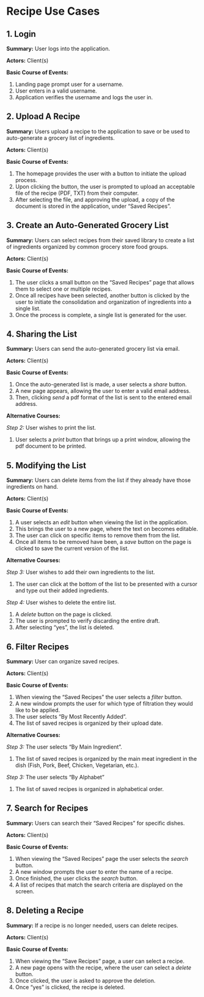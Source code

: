 # Recipe Use Cases

## 1. Login
**Summary:** User logs into the application.

**Actors:** Client(s)

**Basic Course of Events:**
  1.	Landing page prompt user for a username.
  2.	User enters in a valid username.
  3.	Application verifies the username and logs the user in.

## 2.	Upload A Recipe
**Summary:** Users upload a recipe to the application to save or be used to auto-generate a grocery list of ingredients.

**Actors:** Client(s)

**Basic Course of Events:**
  1.	The homepage provides the user with a button to initiate the upload process.
  2.	Upon clicking the button, the user is prompted to upload an acceptable file of the recipe (PDF, TXT) from their computer.
  3.	After selecting the file, and approving the upload, a copy of the document is stored in the application, under “Saved Recipes”.

## 3. Create an Auto-Generated Grocery List
**Summary:** Users can select recipes from their saved library to create a list of ingredients organized by common grocery store food groups.

**Actors:** Client(s)

**Basic Course of Events:**
  1.	The user clicks a small button on the “Saved Recipes” page that allows them to select one or multiple recipes.
  2.	Once all recipes have been selected, another button is clicked by the user to initiate the consolidation and organization of ingredients into a single list.
  3.	Once the process is complete, a single list is generated for the user.

## 4.	Sharing the List
**Summary:** Users can send the auto-generated grocery list via email.

**Actors:** Client(s)

**Basic Course of Events:**		
  1.	Once the auto-generated list is made, a user selects a _share_ button.
  2.	A new page appears, allowing the user to enter a valid email address.
  3.	Then, clicking _send_ a pdf format of the list is sent to the entered email address.
     
**Alternative Courses:**

_Step 2:_ User wishes to print the list.
  1.	User selects a _print_ button that brings up a print window, allowing the pdf document to be printed.

## 5.	Modifying the List
**Summary:** Users can delete items from the list if they already have those ingredients on hand.

**Actors:** Client(s)

**Basic Course of Events:**
  1.	A user selects an _edit_ button when viewing the list in the application.
  2.	This brings the user to a new page, where the text on becomes editable.
  3.	The user can click on specific items to remove them from the list.
  4.	Once all items to be removed have been, a _save_ button on the page is clicked to save the current version of the list.

**Alternative Courses:**
	
 _Step 3:_ User wishes to add their own ingredients to the list.
  1.	The user can click at the bottom of the list to be presented with a cursor and type out their added ingredients. 
	
 _Step 4:_ User wishes to delete the entire list.
  1.	A _delete_ button on the page is clicked.
  2.	The user is prompted to verify discarding the entire draft.
  3.	After selecting “yes”, the list is deleted.

## 6.	Filter Recipes
**Summary:** User can organize saved recipes.

**Actors:** Client(s)

**Basic Course of Events:**
  1.	When viewing the “Saved Recipes” the user selects a _filter_ button.
  2.	A new window prompts the user for which type of filtration they would like to be applied.
  3.	The user selects “By Most Recently Added”.
  4.	The list of saved recipes is organized by their upload date.

**Alternative Courses:**
	
 _Step 3:_ The user selects “By Main Ingredient”.
  1.	The list of saved recipes is organized by the main meat ingredient in the dish (Fish, Pork, Beef, Chicken, Vegetarian, etc.).
	
 _Step 3:_ The user selects “By Alphabet”
  1.	The list of saved recipes is organized in alphabetical order.

## 7.	Search for Recipes
**Summary:** Users can search their “Saved Recipes” for specific dishes.

**Actors:** Client(s)

**Basic Course of Events:**
  1.	When viewing the “Saved Recipes” page the user selects the _search_ button.
  2.	A new window prompts the user to enter the name of a recipe.
  3.	Once finished, the user clicks the _search_ button.
  4.	A list of recipes that match the search criteria are displayed on the screen.

## 8.	Deleting a Recipe
**Summary:** If a recipe is no longer needed, users can delete recipes.

**Actors:** Client(s)

**Basic Course of Events:**
  1.	When viewing the “Save Recipes” page, a user can select a recipe.
  2.	A new page opens with the recipe, where the user can select a _delete_ button. 
  3.	Once clicked, the user is asked to approve the deletion.
  4.	Once “yes” is clicked, the recipe is deleted.
